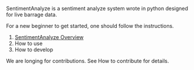
SentimentAnalyze is a sentiment analyze system wrote in python designed for live barrage data.

For a new beginner to get started, one should follow the instructions.

1. [SentimentAnalyze Overview](https://github.com/kphf1995cm/SentimentAnalyze/wiki/SentimentAnalyze-Overview)
2. How to use
3. How to develop

We are longing for contributions. See How to contribute for details.

